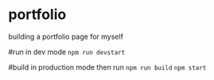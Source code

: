 # portfolio
building a portfolio page for myself

#run in dev mode
`npm run devstart`

#build in production mode then run
`npm run build`
`npm start`